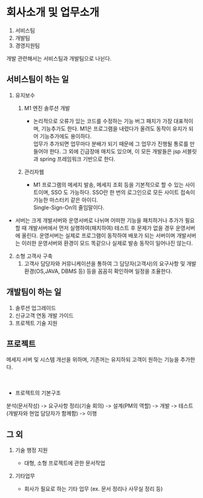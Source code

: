 회사소개 및 업무소개
===================
1. 서비스팀
2. 개발팀
3. 경영지원팀

개발 관련해서는 서비스팀과 개발팀으로 나뉜다.


서비스팀이 하는 일
--------------------

1. 유지보수
	1. M1 엔진 솔루션 개발
		- 논리적으로 오류가 있는 코드를 수정하는 기능 버그 패치가 가장 대표적이며, 기능추가도 한다. M1은 프로그램을 내렸다가 올려도 동작이 유지가 되어 기능추가에도 용이하다.</br>
업무가 추가되면 업무마다 분배가 되기 때문에 그 업무가 진행될 통로를 만들어야 한다. 그 외에 긴급장애 매치도 있으며, 이 모든 개발들은 jsp 서블릿과 spring 프레임워크 기반으로 한다.

	2.  관리자웹
		- M1 프로그램의 메세지 발송, 메세지 조회 등을 기본적으로 할 수 있는 사이트이며, SSO 도 가능하다. SSO란 한 번의 로그인으로 모든 사이트 접속이 가능한 마스터키 같은 아이디.</br>
Single-Sign-On의 줄임말이다.

- 서버는 크게 개발서버와 운영서버로 나뉘며 어떠한 기능을 패치하거나 추가가 필요할 때 개발서버에서 먼저 실행하여(패치하여) 테스트 후 문제가 없을 경우 운영서버에 올린다.
운영서버는 실제로 프로그램이 동작하여 배포가 되는 서버이며 개발서버는 이러한 운영서버와 환경이 모드 똑같으나 실제로 발송 동작이 일어나진 않는다.


2. 소형 고객사 구축
	1. 고객사 담당자와 커뮤니케이션을 통하여 그 담당자(고객사)의 요구사항 및 개발환경(OS,JAVA, DBMS 등) 등을 꼼꼼히 확인하며 일정을 조율한다. </br>


개발팀이 하는 일
-----------------------
1. 솔루션 업그레이드
2. 신규고객 연동 개발 가이드
3. 프로젝트 기술 지원

프로젝트
----------------------
메세지 서버 및 시스템 개선을 위하며, 기존꺼는 유지하되 고객이 원하는 기능을 추가한다. </br></br></br>
- 프로젝트의 기본구조 </br>

분석(문서작성) -> 요구사항 정리(기술 회의) -> 설계(PM의 역할) -> 개발 -> 테스트(개발자와 현업 담당자가 함께함) -> 이행


그 외
----------------------
1. 기술 행정 지원 </br>
	- 대형, 소형 프로젝트에 관한 문서작업

2. 기타업무 </br>
	- 회사가 필요로 하는 기타 업무 (ex. 문서 정리나 사무실 정리 등)



